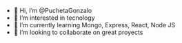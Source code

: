 - 👋 Hi, I’m @PuchetaGonzalo
- 👀 I’m interested in tecnology
- 🌱 I’m currently learning Mongo, Express, React, Node JS
- 💞️ I’m looking to collaborate on great proyects

<!---
PuchetaGonzalo/PuchetaGonzalo is a ✨ special ✨ repository because its `README.md` (this file) appears on your GitHub profile.
You can click the Preview link to take a look at your changes.
--->
